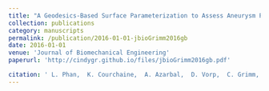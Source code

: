 ```yaml
---
title: "A Geodesics-Based Surface Parameterization to Assess Aneurysm Progression"
collection: publications
category: manuscripts
permalink: /publication/2016-01-01-jbioGrimm2016gb
date: 2016-01-01
venue: 'Journal of Biomechanical Engineering'
paperurl: 'http://cindygr.github.io/files/jbioGrimm2016gb.pdf'

citation: ' L. Phan,  K. Courchaine,  A. Azarbal,  D. Vorp,  C. Grimm,  S. Rugonyi, '
---
```


